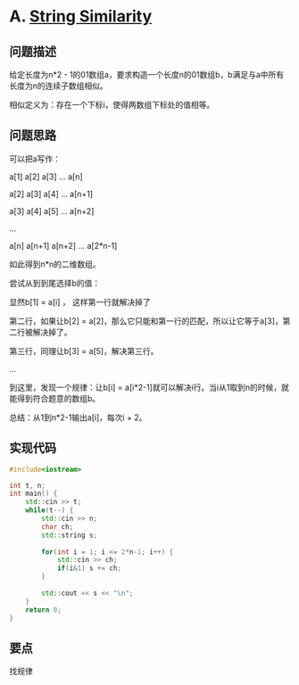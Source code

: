 # A. [String Similarity](https://codeforces.com/problemset/problem/1400/A)

## 问题描述

给定长度为n*2 - 1的01数组a，要求构造一个长度n的01数组b，b满足与a中所有长度为n的连续子数组相似。



相似定义为：存在一个下标i，使得两数组下标处的值相等。

## 问题思路

可以把a写作：

a[1] a[2] a[3] ... a[n]

a[2] a[3] a[4] ... a[n+1]

a[3] a[4] a[5] ... a[n+2]

...

a[n] a[n+1] a[n+2] ... a[2*n-1]



如此得到n*n的二维数组。



尝试从到到尾选择b的值：

显然b[1] = a[i] ， 这样第一行就解决掉了

第二行，如果让b[2] = a[2]，那么它只能和第一行的匹配，所以让它等于a[3]，第二行被解决掉了。

第三行，同理让b[3] = a[5]，解决第三行。

...



到这里，发现一个规律：让b[i] = a[i*2-1]就可以解决i行。当i从1取到n的时候，就能得到符合题意的数组b。



总结：从1到n*2-1输出a[i]，每次i + 2。



## 实现代码

```c++
#include<iostream>

int t, n;
int main() {
	std::cin >> t;
	while(t--) {
		std::cin >> n;
		char ch;
		std::string s;
		
		for(int i = 1; i <= 2*n-1; i++) {
			std::cin >> ch;
			if(i&1) s += ch;
		} 
		
		std::cout << s << "\n";
	}
	return 0;
} 
```



## 要点

找规律